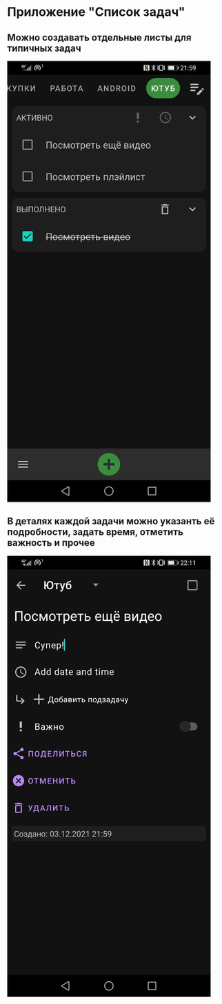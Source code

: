 # Приложение "Список задач"

## Можно создавать отдельные листы для типичных задач
![app_demo_1](images/demo_1.jpg)

## В деталях каждой задачи можно указанть её подробности, задать время, отметить важность и прочее
![app_demo_1](images/demo_2.jpg)

